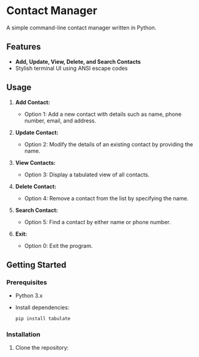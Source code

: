 # Contact Manager

A simple command-line contact manager written in Python.

## Features

- **Add, Update, View, Delete, and Search Contacts**
- Stylish terminal UI using ANSI escape codes

## Usage

1. **Add Contact:**
    - Option 1: Add a new contact with details such as name, phone number, email, and address.

2. **Update Contact:**
    - Option 2: Modify the details of an existing contact by providing the name.

3. **View Contacts:**
    - Option 3: Display a tabulated view of all contacts.

4. **Delete Contact:**
    - Option 4: Remove a contact from the list by specifying the name.

5. **Search Contact:**
    - Option 5: Find a contact by either name or phone number.

0. **Exit:**
    - Option 0: Exit the program.

## Getting Started

### Prerequisites

- Python 3.x
- Install dependencies:

    ```bash
    pip install tabulate
    ```

### Installation

1. Clone the repository:


 
 
